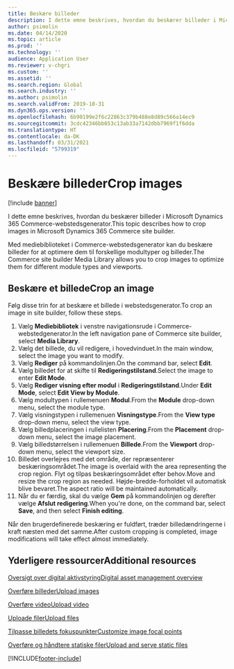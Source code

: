 ```yaml
---
title: Beskære billeder
description: I dette emne beskrives, hvordan du beskærer billeder i Microsoft Dynamics 365 Commerce-webstedsgenerator.
author: psimolin
ms.date: 04/14/2020
ms.topic: article
ms.prod: ''
ms.technology: ''
audience: Application User
ms.reviewer: v-chgri
ms.custom: ''
ms.assetid: ''
ms.search.region: Global
ms.search.industry: ''
ms.author: psimolin
ms.search.validFrom: 2019-10-31
ms.dyn365.ops.version: ''
ms.openlocfilehash: 6b90199e2f6c22863c379b488e8d89c566a14ec9
ms.sourcegitcommit: 3cdc42346bb653c13ab33a7142dbb7969f1f6dda
ms.translationtype: HT
ms.contentlocale: da-DK
ms.lasthandoff: 03/31/2021
ms.locfileid: "5799319"
---
```

# <a name="crop-images"></a><span data-ttu-id="0a4f0-103">Beskære billeder</span><span class="sxs-lookup"><span data-stu-id="0a4f0-103">Crop images</span></span>

[!include [banner](includes/banner.md)]

<span data-ttu-id="0a4f0-104">I dette emne beskrives, hvordan du beskærer billeder i Microsoft Dynamics 365 Commerce-webstedsgenerator.</span><span class="sxs-lookup"><span data-stu-id="0a4f0-104">This topic describes how to crop images in Microsoft Dynamics 365 Commerce site builder.</span></span>

<span data-ttu-id="0a4f0-105">Med mediebiblioteket i Commerce-webstedsgenerator kan du beskære billeder for at optimere dem til forskellige modultyper og billeder.</span><span class="sxs-lookup"><span data-stu-id="0a4f0-105">The Commerce site builder Media Library allows you to crop images to optimize them for different module types and viewports.</span></span>

## <a name="crop-an-image"></a><span data-ttu-id="0a4f0-106">Beskære et billede</span><span class="sxs-lookup"><span data-stu-id="0a4f0-106">Crop an image</span></span>

<span data-ttu-id="0a4f0-107">Følg disse trin for at beskære et billede i webstedsgenerator.</span><span class="sxs-lookup"><span data-stu-id="0a4f0-107">To crop an image in site builder, follow these steps.</span></span>

1. <span data-ttu-id="0a4f0-108">Vælg **Mediebibliotek** i venstre navigationsrude i Commerce-webstedgenerator.</span><span class="sxs-lookup"><span data-stu-id="0a4f0-108">In the left navigation pane of Commerce site builder, select **Media Library**.</span></span>
1. <span data-ttu-id="0a4f0-109">Vælg det billede, du vil redigere, i hovedvinduet.</span><span class="sxs-lookup"><span data-stu-id="0a4f0-109">In the main window, select the image you want to modify.</span></span>
1. <span data-ttu-id="0a4f0-110">Vælg **Rediger** på kommandolinjen.</span><span class="sxs-lookup"><span data-stu-id="0a4f0-110">On the command bar, select **Edit**.</span></span>
1. <span data-ttu-id="0a4f0-111">Vælg billedet for at skifte til **Redigeringstilstand**.</span><span class="sxs-lookup"><span data-stu-id="0a4f0-111">Select the image to enter **Edit Mode**.</span></span>
1. <span data-ttu-id="0a4f0-112">Vælg **Rediger visning efter modul** i **Redigeringstilstand**.</span><span class="sxs-lookup"><span data-stu-id="0a4f0-112">Under **Edit Mode**, select **Edit View by Module**.</span></span>
1. <span data-ttu-id="0a4f0-113">Vælg modultypen i rullemenuen **Modul**.</span><span class="sxs-lookup"><span data-stu-id="0a4f0-113">From the **Module** drop-down menu, select the module type.</span></span>
1. <span data-ttu-id="0a4f0-114">Vælg visningstypen i rullemenuen **Visningstype**.</span><span class="sxs-lookup"><span data-stu-id="0a4f0-114">From the **View type** drop-down menu, select the view type.</span></span>
1. <span data-ttu-id="0a4f0-115">Vælg billedplaceringen i rullelisten **Placering**.</span><span class="sxs-lookup"><span data-stu-id="0a4f0-115">From the **Placement** drop-down menu, select the image placement.</span></span>
1. <span data-ttu-id="0a4f0-116">Vælg billedstørrelsen i rullemenuen **Billede**.</span><span class="sxs-lookup"><span data-stu-id="0a4f0-116">From the **Viewport** drop-down menu, select the viewport size.</span></span>
1. <span data-ttu-id="0a4f0-117">Billedet overlejres med det område, der repræsenterer beskæringsområdet.</span><span class="sxs-lookup"><span data-stu-id="0a4f0-117">The image is overlaid with the area representing the crop region.</span></span> <span data-ttu-id="0a4f0-118">Flyt og tilpas beskæringsområdet efter behov.</span><span class="sxs-lookup"><span data-stu-id="0a4f0-118">Move and resize the crop region as needed.</span></span> <span data-ttu-id="0a4f0-119">Højde-bredde-forholdet vil automatisk blive bevaret.</span><span class="sxs-lookup"><span data-stu-id="0a4f0-119">The aspect ratio will be maintained automatically.</span></span>
1. <span data-ttu-id="0a4f0-120">Når du er færdig, skal du vælge **Gem** på kommandolinjen og derefter vælge **Afslut redigering**.</span><span class="sxs-lookup"><span data-stu-id="0a4f0-120">When you're done, on the command bar, select **Save**, and then select **Finish editing**.</span></span> 

<span data-ttu-id="0a4f0-121">Når den brugerdefinerede beskæring er fuldført, træder billedændringerne i kraft næsten med det samme.</span><span class="sxs-lookup"><span data-stu-id="0a4f0-121">After custom cropping is completed, image modifications will take effect almost immediately.</span></span>

## <a name="additional-resources"></a><span data-ttu-id="0a4f0-122">Yderligere ressourcer</span><span class="sxs-lookup"><span data-stu-id="0a4f0-122">Additional resources</span></span>

[<span data-ttu-id="0a4f0-123">Oversigt over digital aktivstyring</span><span class="sxs-lookup"><span data-stu-id="0a4f0-123">Digital asset management overview</span></span>](dam-overview.md)

[<span data-ttu-id="0a4f0-124">Overføre billeder</span><span class="sxs-lookup"><span data-stu-id="0a4f0-124">Upload images</span></span>](dam-upload-images.md)

[<span data-ttu-id="0a4f0-125">Overføre video</span><span class="sxs-lookup"><span data-stu-id="0a4f0-125">Upload video</span></span>](dam-upload-video.md)

[<span data-ttu-id="0a4f0-126">Uploade filer</span><span class="sxs-lookup"><span data-stu-id="0a4f0-126">Upload files</span></span>](dam-upload-files.md)

[<span data-ttu-id="0a4f0-127">Tilpasse billedets fokuspunkter</span><span class="sxs-lookup"><span data-stu-id="0a4f0-127">Customize image focal points</span></span>](dam-custom-focal-point.md)

[<span data-ttu-id="0a4f0-128">Overføre og håndtere statiske filer</span><span class="sxs-lookup"><span data-stu-id="0a4f0-128">Upload and serve static files</span></span>](upload-serve-static-files.md)


[!INCLUDE[footer-include](../includes/footer-banner.md)]
